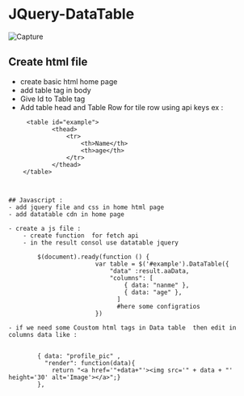 # JQuery-DataTable
![Capture](https://user-images.githubusercontent.com/107461719/226823850-c408973f-e6d8-45f2-8b46-0b3de2cf450e.PNG)


## Create html file
- create basic html home page
- add table tag in body 
- Give Id to Table tag 
- Add table head and Table Row for tile row  using api keys 
ex :
```
     <table id="example">
            <thead>
                <tr>
                    <th>Name</th>
                    <th>age</th>     
                </tr>
            </thead>
    </table>



## Javascript :
- add jquery file and css in home html page 
- add datatable cdn in home page 

- create a js file :
    - create function  for fetch api 
    - in the result consol use datatable jquery

        $(document).ready(function () {
                        var table = $('#example').DataTable({
                            "data" :result.aaData,
                            "columns": [
                                { data: "nanme" },
                                { data: "age" },
                              ]
                              #here some configratios
                        })
 
- if we need some Coustom html tags in Data table  then edit in columns data like :
        

        { data: "profile_pic" , 
          "render": function(data){
            return "<a href='"+data+"'><img src='" + data + "' height='30' alt='Image'></a>";}
        },

         
